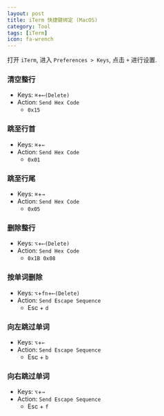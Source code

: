 ```yaml
---
layout: post
title: iTerm 快捷键绑定 (MacOS)
category: Tool
tags: [iTerm]
icon: fa-wrench
---
```


打开 `iTerm`, 进入 `Preferences > Keys`, 点击  `+` 进行设置.

### 清空整行

- Keys: `⌘`+`⟵(Delete)`
- Action: `Send Hex Code`
  - `0x15`

### 跳至行首

- Keys: `⌘`+`←`
- Action: `Send Hex Code`
  - `0x01`

### 跳至行尾

- Keys: `⌘`+`→`
- Action: `Send Hex Code`
  - `0x05`

### 删除整行

- Keys: `⌥`+`⟵(Delete)`
- Action: `Send Hex Code`
  - `0x1B 0x08`

### 按单词删除

- Keys: `⌥`+`fn`+`⟵(Delete)`
- Action: `Send Escape Sequence`
  - Esc + `d`

### 向左跳过单词

- Keys: `⌥`+`←`
- Action: `Send Escape Sequence`
  - Esc + `b`

### 向右跳过单词

- Keys: `⌥`+`→`
- Action: `Send Escape Sequence`
  - Esc + `f`
